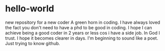 # hello-world
new repository for a new coder
A green horn in coding. I have always loved the fact you don't need to have a phd to be good in coding. 
I hope I can achieve being a good coder in 2 years or less cos i have a side job. In God I trust. 
I hope it becomes clearer in days.
I'm beginning to sound like a poet. 
Just trying to know github.
